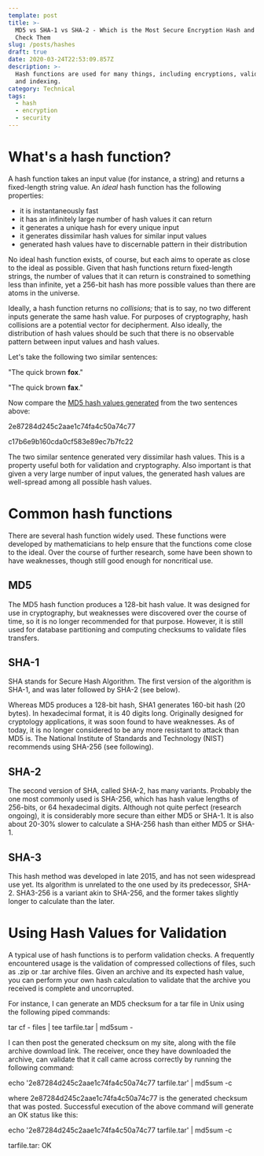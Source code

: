 ```yaml
---
template: post
title: >-
  MD5 vs SHA-1 vs SHA-2 - Which is the Most Secure Encryption Hash and How to
  Check Them
slug: /posts/hashes
draft: true
date: 2020-03-24T22:53:09.857Z
description: >-
  Hash functions are used for many things, including encryptions, validation,
  and indexing.
category: Technical
tags:
  - hash
  - encryption
  - security
---
```

# What's a hash function?

A hash function takes an input value (for instance, a string) and returns a fixed-length string value. An _ideal_ hash function has the following properties:

* it is instantaneously fast
* it has an infinitely large number of hash values it can return
* it generates a unique hash for every unique input
* it generates dissimilar hash values for similar input values
* generated hash values have to discernable pattern in their distribution

No ideal hash function exists, of course, but each aims to operate as close to the ideal as possible. Given that hash functions return fixed-length strings, the number of values that it can return is constrained to something less than infinite, yet a 256-bit hash has more possible values than there are atoms in the universe.

Ideally, a hash function returns no _collisions;_ that is to say, no two different inputs generate the same hash value.  For purposes of cryptography, hash collisions are a potential vector for decipherment. Also ideally, the distribution of hash values should be such that there is no observable pattern between input values and hash values.

Let's take the following two similar sentences:

"The quick brown **fox**."

"The quick brown **fax**."

Now compare the [MD5 hash values generated](https://www.md5hashgenerator.com/) from the two sentences above:

2e87284d245c2aae1c74fa4c50a74c77

c17b6e9b160cda0cf583e89ec7b7fc22

The two similar sentence generated very dissimilar hash values. This is a property useful both for validation and cryptography. Also important is that given a very large number of input values, the generated hash values are well-spread among all possible hash values.



# Common hash functions

There are several hash function widely used. These functions were developed by mathematicians to help ensure that the functions come close to the ideal.  Over the course of further research, some have been shown to have weaknesses, though still good enough for noncritical use.

## MD5

The MD5 hash function produces a 128-bit hash value. It was designed for use in cryptography, but weaknesses were discovered over the course of time, so it is no longer recommended for that purpose. However, it is still used for database partitioning and computing checksums to validate files transfers.

## SHA-1

SHA stands for Secure Hash Algorithm.   The first version of the algorithm is SHA-1, and was later followed by SHA-2 (see below).

Whereas MD5 produces a 128-bit hash, SHA1 generates 160-bit hash (20 bytes). In hexadecimal format, it is 40 digits long. Originally designed for cryptology applications, it was soon found to have weaknesses. As of today, it is no longer considered to be any more resistant to attack than MD5 is. The National Institute of Standards and Technology (NIST) recommends using SHA-256 (see following).

## SHA-2

The second version of SHA, called SHA-2, has many variants.  Probably the one most commonly used is SHA-256, which has hash value lengths of 256-bits, or 64 hexadecimal digits. Although not quite perfect (research ongoing), it is considerably more secure than either MD5 or SHA-1.  It is also about 20-30% slower to calculate a SHA-256 hash than either MD5 or SHA-1.

## SHA-3

This hash method was developed in late 2015, and has not seen widespread use yet. Its algorithm is unrelated to the one used by its predecessor, SHA-2. SHA3-256 is a variant akin to SHA-256, and the former takes slightly longer to calculate than the later.

# Using Hash Values for Validation

A typical use of hash functions is to perform validation checks. A frequently encountered usage is the validation of compressed collections of files, such as .zip or .tar archive files. Given an archive and its expected hash value, you can perform your own hash calculation to validate that the archive you received is complete and uncorrupted.

For instance, I can generate an MD5 checksum for a tar file in Unix using the following piped commands:

tar cf - files | tee tarfile.tar | md5sum -

I can then post the generated checksum on my site, along with the file archive download link. The receiver, once they have downloaded the archive, can validate that it call came across correctly by running the following command:

echo '2e87284d245c2aae1c74fa4c50a74c77 tarfile.tar' | md5sum -c

where 2e87284d245c2aae1c74fa4c50a74c77 is the generated checksum that was posted. Successful execution of the above command will generate an OK status like this:

echo '2e87284d245c2aae1c74fa4c50a74c77 tarfile.tar' | md5sum -c

tarfile.tar: OK

